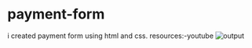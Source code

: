 # payment-form
i created payment form using html and css. resources:-youtube
![output](https://user-images.githubusercontent.com/90040976/151833456-bd2412ff-49cd-4137-96b9-c70e468a9abd.png)
